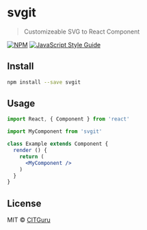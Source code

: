 # svgit

> Customizeable SVG to React Component

[![NPM](https://img.shields.io/npm/v/svgit.svg)](https://www.npmjs.com/package/svgit) [![JavaScript Style Guide](https://img.shields.io/badge/code_style-standard-brightgreen.svg)](https://standardjs.com)

## Install

```bash
npm install --save svgit
```

## Usage

```jsx
import React, { Component } from 'react'

import MyComponent from 'svgit'

class Example extends Component {
  render () {
    return (
      <MyComponent />
    )
  }
}
```

## License

MIT © [CITGuru](https://github.com/CITGuru)
